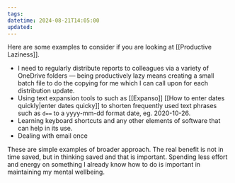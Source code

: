 ```yaml
---
tags: 
datetime: 2024-08-21T14:05:00
updated: 
---
```

Here are some examples to consider if you are looking at [[Productive Laziness]].
* I need to regularly distribute reports to colleagues via a variety of OneDrive folders — being productively lazy means creating a small batch file to do the copying for me which I can call upon for each distribution update.
* Using text expansion tools to  such as [[Expanso]] [[How to enter dates quickly|enter dates quicky]] to shorten frequently used text phrases such as `d==` to a yyyy-mm-dd format date, eg. 2020-10-26. 
* Learning keyboard shortcuts and any other elements of software that can help in its use.
* Dealing with email once

These are simple examples of broader approach. The real benefit is not in time saved, but in thinking saved and that is important. Spending less effort and energy on something I already know how to do is important in maintaining my mental wellbeing.
